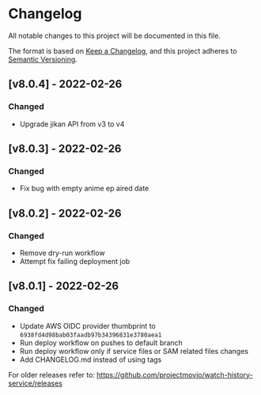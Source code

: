 # Changelog
All notable changes to this project will be documented in this file.

The format is based on [Keep a Changelog](https://keepachangelog.com/en/1.0.0/),
and this project adheres to [Semantic Versioning](https://semver.org/spec/v2.0.0.html).


## [v8.0.4] - 2022-02-26

### Changed
* Upgrade jikan API from v3 to v4

## [v8.0.3] - 2022-02-26

### Changed
* Fix bug with empty anime ep aired date

## [v8.0.2] - 2022-02-26

### Changed
* Remove dry-run workflow
* Attempt fix failing deployment job

## [v8.0.1] - 2022-02-26

### Changed
* Update AWS OIDC provider thumbprint to `6938fd4d98bab03faadb97b34396831e3780aea1`
* Run deploy workflow on pushes to default branch
* Run deploy workflow only if service files or SAM related files changes
* Add CHANGELOG.md instead of using tags

For older releases refer to: https://github.com/projectmovio/watch-history-service/releases